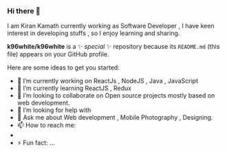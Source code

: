 ### Hi there 👋
I am Kiran Kamath currently working as Software Developer , I have keen interest in developing stuffs , so I enjoy learning and sharing.

**k96white/k96white** is a ✨ _special_ ✨ repository because its `README.md` (this file) appears on your GitHub profile.

Here are some ideas to get you started:

- 🔭 I’m currently working on ReactJs , NodeJS , Java , JavaScript
- 🌱 I’m currently learning  ReactJS , Redux
- 👯 I’m looking to collaborate on Open source projects mostly based on web development.
- 🤔 I’m looking for help with 
- 💬 Ask me about Web development , Mobile Photography , Designing.
- 📫 How to reach me: 
-
- ⚡ Fun fact: ...

